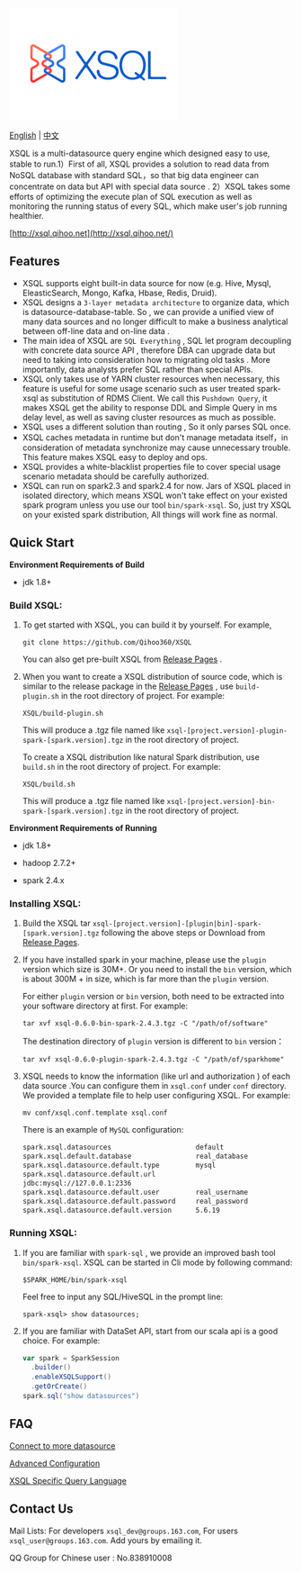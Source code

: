 ![XSQL-logo](./sql/xsql/docs/docs/images/XSQL-300200.png)

[English](https://github.com/Qihoo360/XSQL/blob/master/README.md) | [中文](https://github.com/Qihoo360/XSQL/blob/master/README-CN.md)

XSQL is a multi-datasource query engine which designed easy to use, stable to run.1）First of all, XSQL provides a solution to read data from NoSQL database  with standard SQL，so that big data engineer can concentrate on data but API with special data source . 2）XSQL takes some efforts of optimizing the execute plan of SQL execution as well as monitoring the running status of every SQL, which make user's job running healthier.

[http://xsql.qihoo.net](http://xsql.qihoo.net/)

## Features

- XSQL supports eight built-in data source for now (e.g. Hive, Mysql, EleasticSearch, Mongo, Kafka, Hbase, Redis, Druid).
- XSQL designs a `3-layer metadata architecture` to organize data, which is datasource-database-table. So , we can provide a unified view of many data sources and no longer difficult to make a business analytical between off-line data and on-line data .
- The main idea of XSQL are `SQL Everything` , SQL let program decoupling with concrete data source API , therefore DBA can upgrade data but need to taking into consideration how to migrating old tasks . More importantly, data analysts prefer SQL rather than special APIs.
- XSQL only takes use of YARN cluster resources when necessary, this feature is useful for some usage scenario such as user treated spark-xsql as substitution of RDMS Client. We call this `Pushdown Query`, it makes XSQL get the ability to response DDL and Simple Query in ms delay level, as well as saving cluster resources as much as possible.
- XSQL uses a different solution than routing , So it only parses SQL once.
- XSQL caches metadata in runtime but don't manage metadata itself，in consideration of metadata synchronize may cause unnecessary trouble. This feature makes XSQL easy to deploy and ops.
- XSQL provides a white-blacklist properties file to cover special usage scenario metadata should be carefully authorized.
- XSQL can run on spark2.3 and spark2.4 for now. Jars of XSQL placed in isolated directory, which means XSQL won't take effect on your existed spark program unless you use our tool `bin/spark-xsql`. So, just try XSQL on your existed spark distribution, All things will work fine as normal.

## Quick Start

**Environment Requirements of Build**

- jdk 1.8+

### Build XSQL:

1. To get started with XSQL, you can build it by yourself. For example,

   ```
   git clone https://github.com/Qihoo360/XSQL
   ```

   You can also get pre-built XSQL from [Release Pages](https://github.com/Qihoo360/XSQL/releases) .

2. When you want to create a XSQL distribution of source code, which is similar to the release package in the [Release Pages](https://github.com/Qihoo360/XSQL/releases) , use `build-plugin.sh` in the root directory of project. For example:

   ```
   XSQL/build-plugin.sh
   ```

   This will produce a .tgz file named like `xsql-[project.version]-plugin-spark-[spark.version].tgz` in the root directory of project.

   To create a XSQL distribution like natural Spark distribution, use `build.sh` in the root directory of project. For example:

   ```
   XSQL/build.sh
   ```

   This will produce a .tgz file named like `xsql-[project.version]-bin-spark-[spark.version].tgz` in the root directory of project.

**Environment Requirements of Running**

- jdk 1.8+

- hadoop 2.7.2+

- spark 2.4.x

### Installing XSQL:

1. Build the XSQL tar  `xsql-[project.version]-[plugin|bin]-spark-[spark.version].tgz` following the above steps or Download from  [Release Pages](https://github.com/Qihoo360/XSQL/releases).

2. If you have installed spark in your machine, please use the `plugin` version which size is 30M+.  Or you need to install the `bin` version, which is about 300M + in size, which is far more than the `plugin` version.

   For either `plugin` version or `bin` version, both need to be extracted into your software directory at first. For example:

   ```shell
   tar xvf xsql-0.6.0-bin-spark-2.4.3.tgz -C "/path/of/software"
   ```

   The destination directory of `plugin` version is different to `bin` version：

   ```shell
   tar xvf xsql-0.6.0-plugin-spark-2.4.3.tgz -C "/path/of/sparkhome"
   ```

3. XSQL needs to know the information (like url and authorization ) of each data source .You can configure them in `xsql.conf` under `conf` directory. We provided a template file to help user configuring XSQL. For example:

   ```
   mv conf/xsql.conf.template xsql.conf
   ```
   There is an example of `MySQL` configuration:

   ```
   spark.xsql.datasources                     default
   spark.xsql.default.database                real_database
   spark.xsql.datasource.default.type         mysql
   spark.xsql.datasource.default.url          jdbc:mysql://127.0.0.1:2336
   spark.xsql.datasource.default.user         real_username
   spark.xsql.datasource.default.password     real_password
   spark.xsql.datasource.default.version      5.6.19
   ```

### Running XSQL:

1. If you are familiar with `spark-sql` , we provide an improved bash tool `bin/spark-xsql`. XSQL can be started in Cli mode by following command:

   ```shell
   $SPARK_HOME/bin/spark-xsql
   ```

   Feel free to input any SQL/HiveSQL in the prompt line:

   ```
   spark-xsql> show datasources;
   ```

2. If you are familiar with DataSet API, start from our scala api is a good choice. For example:

   ```scala
   var spark = SparkSession
     .builder()
     .enableXSQLSupport()
     .getOrCreate()
   spark.sql("show datasources")
   ```


## FAQ

[Connect to more datasource](http://xsql.qihoo.net/datasources/common/)

[Advanced Configuration](http://xsql.qihoo.net/tutorial/configuration/)

[XSQL Specific Query Language](http://xsql.qihoo.net/tutorial/syntax/)

## Contact Us

Mail Lists: For developers `xsql_dev@groups.163.com`, For users `xsql_user@groups.163.com`. Add yours by emailing it.

QQ Group for Chinese user : No.838910008